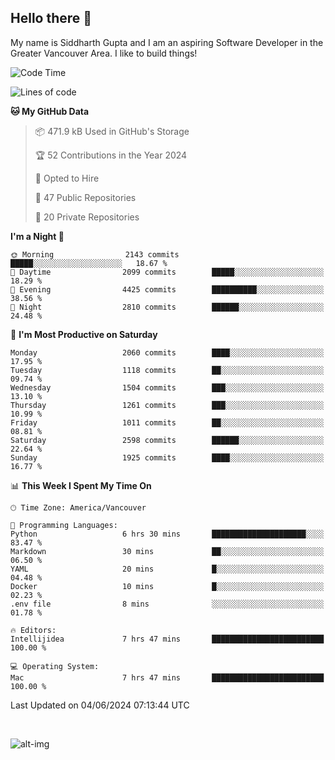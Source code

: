 ## Hello there :wave:

My name is Siddharth Gupta and I am an aspiring Software Developer in the Greater Vancouver Area. I like to build things!

<!-- ![gif](https://github.com/siddg97/siddg97/blob/master/dino.gif) -->

<!--START_SECTION:waka-->
![Code Time](http://img.shields.io/badge/Code%20Time-1%2C988%20hrs%2045%20mins-blue)

![Lines of code](https://img.shields.io/badge/From%20Hello%20World%20I%27ve%20Written-18.1%20million%20lines%20of%20code-blue)

**🐱 My GitHub Data** 

> 📦 471.9 kB Used in GitHub's Storage 
 > 
> 🏆 52 Contributions in the Year 2024
 > 
> 💼 Opted to Hire
 > 
> 📜 47 Public Repositories 
 > 
> 🔑 20 Private Repositories 
 > 
**I'm a Night 🦉** 

```text
🌞 Morning                2143 commits        █████░░░░░░░░░░░░░░░░░░░░   18.67 % 
🌆 Daytime                2099 commits        █████░░░░░░░░░░░░░░░░░░░░   18.29 % 
🌃 Evening                4425 commits        ██████████░░░░░░░░░░░░░░░   38.56 % 
🌙 Night                  2810 commits        ██████░░░░░░░░░░░░░░░░░░░   24.48 % 
```
📅 **I'm Most Productive on Saturday** 

```text
Monday                   2060 commits        ████░░░░░░░░░░░░░░░░░░░░░   17.95 % 
Tuesday                  1118 commits        ██░░░░░░░░░░░░░░░░░░░░░░░   09.74 % 
Wednesday                1504 commits        ███░░░░░░░░░░░░░░░░░░░░░░   13.10 % 
Thursday                 1261 commits        ███░░░░░░░░░░░░░░░░░░░░░░   10.99 % 
Friday                   1011 commits        ██░░░░░░░░░░░░░░░░░░░░░░░   08.81 % 
Saturday                 2598 commits        ██████░░░░░░░░░░░░░░░░░░░   22.64 % 
Sunday                   1925 commits        ████░░░░░░░░░░░░░░░░░░░░░   16.77 % 
```


📊 **This Week I Spent My Time On** 

```text
🕑︎ Time Zone: America/Vancouver

💬 Programming Languages: 
Python                   6 hrs 30 mins       █████████████████████░░░░   83.47 % 
Markdown                 30 mins             ██░░░░░░░░░░░░░░░░░░░░░░░   06.50 % 
YAML                     20 mins             █░░░░░░░░░░░░░░░░░░░░░░░░   04.48 % 
Docker                   10 mins             █░░░░░░░░░░░░░░░░░░░░░░░░   02.23 % 
.env file                8 mins              ░░░░░░░░░░░░░░░░░░░░░░░░░   01.78 % 

🔥 Editors: 
Intellijidea             7 hrs 47 mins       █████████████████████████   100.00 % 

💻 Operating System: 
Mac                      7 hrs 47 mins       █████████████████████████   100.00 % 
```


 Last Updated on 04/06/2024 07:13:44 UTC
<!--END_SECTION:waka-->

<br>

![alt-img](https://github-readme-stats.vercel.app/api?username=siddg97&count_private=true&theme=nightowl&show_icons=true)

